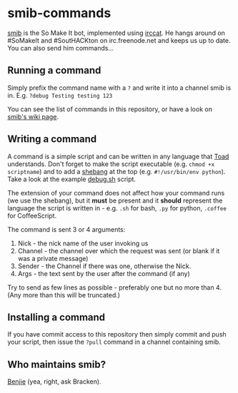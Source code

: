 smib-commands
=============

[smib][] is the So Make It bot, implemented using [irccat][]. He hangs
around on #SoMakeIt and #SoutHACKton on irc.freenode.net and keeps us up
to date. You can also send him commands...

Running a command
-----------------

Simply prefix the command name with a `?` and write it into a channel
smib is in. E.g. `?debug Testing testing 123`

You can see the list of commands in this repository, or have a look on
[smib's wiki page][smib].

Writing a command
-----------------

A command is a simple script and can be written in any language that
[Toad][] understands. Don't forget to make the script executable (e.g.
`chmod +x scriptname`) and to add a [shebang][] at the top (e.g.
`#!/usr/bin/env python`). Take a look at the example [debug.sh][]
script.

The extension of your command does not affect how your command runs 
(we use the shebang), but it **must** be present and it **should** 
represent the language the script is written in - e.g. `.sh` for bash,
`.py` for python, `.coffee` for CoffeeScript.

The command is sent 3 or 4 arguments:

  1. Nick - the nick name of the user invoking us
  2. Channel - the channel over which the request was sent (or blank if
     it was a private message)
  3. Sender - the Channel if there was one, otherwise the Nick.
  4. Args - the text sent by the user after the command (if any)

Try to send as few lines as possible - preferably one but no more than
4. (Any more than this will be truncated.)

Installing a command
--------------------

If you have commit access to this repository then simply commit and
push your script, then issue the `?pull` command in a channel
containing smib.

Who maintains smib?
-------------------

[Benjie][] (yea, right, ask Bracken).

[Toad]: https://wiki.somakeit.org.uk/wiki/Toad
[irccat]: https://github.com/RJ/irccat
[smib]: https://wiki.somakeit.org.uk/wiki/smib
[shebang]: http://en.wikipedia.org/wiki/Shebang_(Unix)
[debug.sh]: https://github.com/so-make-it/irccat-commands/blob/master/debug.sh
[Benjie]: https://wiki.somakeit.org.uk/wiki/User:Benjie
